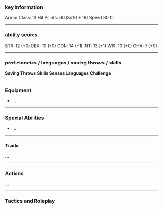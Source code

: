 ### key information

Armor Class: 13
Hit Points: 60 (8d10 + 16)
Speed 30 ft.

---

### ability scores

STR: 12 (+0) 
DEX: 10 (+0)
CON: 14 (+1)
INT: 13 (+1)
WIS: 10 (+0)
CHA: 7 (+0)

---

### proficiencies / languages / saving throws / skills

**Saving Throws**
**Skills** 
**Senses**
**Languages** 
**Challenge**

---

### Equipment

- ...

---

### Special Abilities

- ...

---

### Traits

**...**

---

### Actions

**...**

---

### Tactics and Roleplay